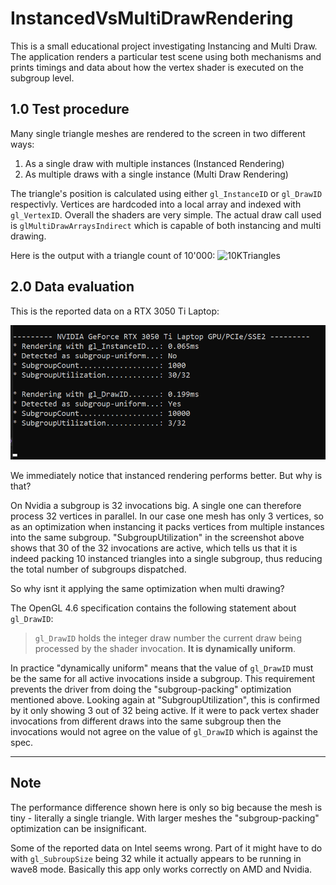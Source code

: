 # InstancedVsMultiDrawRendering

This is a small educational project investigating Instancing and Multi Draw.
The application renders a particular test scene using both mechanisms and prints timings and data about how the vertex shader is executed on the subgroup level.

## 1.0 Test procedure

Many single triangle meshes are rendered to the screen in two different ways:
1. As a single draw with multiple instances (Instanced Rendering)
2. As multiple draws with a single instance (Multi Draw Rendering)

The triangle's position is calculated using either `gl_InstanceID` or `gl_DrawID` respectivly. 
Vertices are hardcoded into a local array and indexed with `gl_VertexID`. Overall the shaders are very simple. The actual draw call used is `glMultiDrawArraysIndirect` which is capable of both instancing and multi drawing.

Here is the output with a triangle count of 10'000:
![10KTriangles](Screenshots/10KTriangles.bmp?raw=true)


## 2.0 Data evaluation

This is the reported data on a RTX 3050 Ti Laptop:

![Data](Screenshots/Data.bmp?raw=true)

We immediately notice that instanced rendering performs better. But why is that?

On Nvidia a subgroup is 32 invocations big. A single one can therefore process 32 vertices in parallel.
In our case one mesh has only 3 vertices, so as an optimization when instancing it packs vertices from multiple instances into the same subgroup.
"SubgroupUtilization" in the screenshot above shows that 30 of the 32 invocations are active, which tells us that it is indeed packing 10 instanced triangles into a single subgroup, thus reducing the total number of subgroups dispatched. 

So why isnt it applying the same optimization when multi drawing?

The OpenGL 4.6 specification contains the following statement about `gl_DrawID`:
> `gl_DrawID` holds the integer draw number the current draw being processed by the shader invocation. **It is dynamically uniform**.

In practice "dynamically uniform" means that the value of `gl_DrawID` must be the same for all active invocations inside a subgroup.
This requirement prevents the driver from doing the "subgroup-packing" optimization mentioned above.
Looking again at "SubgroupUtilization", this is confirmed by it only showing 3 out of 32 being active.
If it were to pack vertex shader invocations from different draws into the same subgroup then the invocations would not agree on the value of `gl_DrawID` which is against the spec.

---

## Note

The performance difference shown here is only so big because the mesh is tiny - literally a single triangle. With larger meshes the "subgroup-packing" optimization can be insignificant.

Some of the reported data on Intel seems wrong. Part of it might have to do with `gl_SubroupSize` being 32 while it actually appears to be running in wave8 mode. Basically this app only works correctly on AMD and Nvidia.

